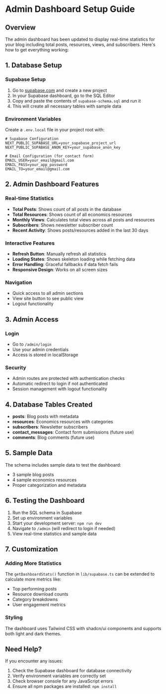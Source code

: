 # Admin Dashboard Setup Guide

## Overview
The admin dashboard has been updated to display real-time statistics for your blog including total posts, resources, views, and subscribers. Here's how to get everything working:

## 1. Database Setup

### Supabase Setup
1. Go to [supabase.com](https://supabase.com) and create a new project
2. In your Supabase dashboard, go to the SQL Editor
3. Copy and paste the contents of `supabase-schema.sql` and run it
4. This will create all necessary tables with sample data

### Environment Variables
Create a `.env.local` file in your project root with:

```env
# Supabase Configuration
NEXT_PUBLIC_SUPABASE_URL=your_supabase_project_url
NEXT_PUBLIC_SUPABASE_ANON_KEY=your_supabase_anon_key

# Email Configuration (for contact form)
EMAIL_USER=your_email@gmail.com
EMAIL_PASS=your_app_password
EMAIL_TO=your_email@gmail.com
```

## 2. Admin Dashboard Features

### Real-time Statistics
- **Total Posts**: Shows count of all posts in the database
- **Total Resources**: Shows count of all economics resources
- **Monthly Views**: Calculates total views across all posts and resources
- **Subscribers**: Shows newsletter subscriber count
- **Recent Activity**: Shows posts/resources added in the last 30 days

### Interactive Features
- **Refresh Button**: Manually refresh all statistics
- **Loading States**: Shows skeleton loading while fetching data
- **Error Handling**: Graceful fallbacks if data fetch fails
- **Responsive Design**: Works on all screen sizes

### Navigation
- Quick access to all admin sections
- View site button to see public view
- Logout functionality

## 3. Admin Access

### Login
- Go to `/admin/login`
- Use your admin credentials
- Access is stored in localStorage

### Security
- Admin routes are protected with authentication checks
- Automatic redirect to login if not authenticated
- Session management with logout functionality

## 4. Database Tables Created

- **posts**: Blog posts with metadata
- **resources**: Economics resources with categories
- **subscribers**: Newsletter subscribers
- **contact_messages**: Contact form submissions (future use)
- **comments**: Blog comments (future use)

## 5. Sample Data
The schema includes sample data to test the dashboard:
- 3 sample blog posts
- 4 sample economics resources
- Proper categorization and metadata

## 6. Testing the Dashboard

1. Run the SQL schema in Supabase
2. Set up environment variables
3. Start your development server: `npm run dev`
4. Navigate to `/admin` (will redirect to login if needed)
5. View real-time statistics and sample data

## 7. Customization

### Adding More Statistics
The `getDashboardStats()` function in `lib/supabase.ts` can be extended to calculate more metrics like:
- Top performing posts
- Resource download counts
- Category breakdowns
- User engagement metrics

### Styling
The dashboard uses Tailwind CSS with shadcn/ui components and supports both light and dark themes.

## Need Help?
If you encounter any issues:
1. Check the Supabase dashboard for database connectivity
2. Verify environment variables are correctly set
3. Check browser console for any JavaScript errors
4. Ensure all npm packages are installed: `npm install`